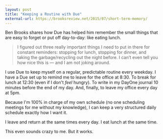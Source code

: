 ```yaml
---
layout: post
title: "Keeping a Routine with Due"
external-url: https://brooksreview.net/2015/07/short-term-memory/
---
```


Ben Brooks shares how Due has helped him remember the small things that are easy to forget or put off day-to-day: like eating lunch. 

> I figured out three really important things I need to put in there for constant reminders: stopping for lunch, stopping for dinner, and taking the garbage/recycling out the night before. I can’t even tell you how nice this is — and I am not joking around.

I use Due to keep myself on a regular, predictable routine every weekday. I have a Due set up to remind me to leave for the office at 8:30. To break for lunch at 12:30 (even if I don't _feel_ hungry). To write in my DayOne journal 10 minutes before the end of my day. And, finally, to leave my office every day at 5pm. 

Because I'm 100% in charge of my own schedule (no one scheduling meetings for me without my knowledge), I can keep a very structured daily schedule exactly how I want it. 

I leave and return at the  same times every day. I eat lunch at the same time. 

This even sounds crazy to me. But it works. 
